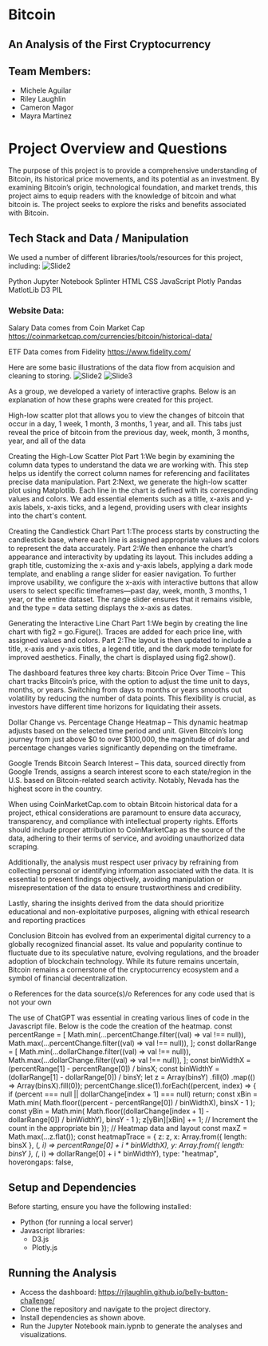 # Bitcoin
## An Analysis of the First Cryptocurrency

## Team Members:
- Michele Aguilar
- Riley Laughlin
- Cameron Magor
- Mayra Martinez

# Project Overview and Questions
The purpose of this project is to provide a comprehensive understanding of Bitcoin, its historical price movements, and its potential as an investment. By examining Bitcoin’s origin, technological foundation, and market trends, this project aims to equip readers with the knowledge of bitcoin and what bitcoin is. The project seeks to explore the risks and benefits associated with Bitcoin.


## Tech Stack and Data / Manipulation
We used a number of different libraries/tools/resources for this project, including:
![Slide2](https://github.com/user-attachments/assets/d1f42ab8-ddf7-4931-ac2d-e0993c144faa)

Python
Jupyter Notebook
Splinter
HTML
CSS
JavaScript
Plotly
Pandas
MatlotLib
D3
PIL

### Website Data:

Salary Data comes from Coin Market Cap https://coinmarketcap.com/currencies/bitcoin/historical-data/

ETF Data comes from Fidelity https://www.fidelity.com/

Here are some basic illustrations of the data flow from acquision and cleaning to storing.
![Slide2](https://github.com/user-attachments/assets/d1f42ab8-ddf7-4931-ac2d-e0993c144faa)
![Slide3](https://github.com/user-attachments/assets/1bff8acb-be71-4751-aad3-37ddb902f223)



As a group, we developed a variety of interactive graphs. Below is an explanation of how these graphs were created for this project.

High-low scatter plot that allows you to view the changes of bitcoin that occur in a day, 1 week, 1 month, 3 months, 1 year, and all. This tabs just reveal the price of bitcoin from the previous day, week, month, 3 months, year, and all of the data  

Creating the High-Low Scatter Plot
Part 1:We begin by examining the column data types to understand the data we are working with. This step helps us identify the correct column names for referencing and facilitates precise data manipulation.
Part 2:Next, we generate the high-low scatter plot using Matplotlib. Each line in the chart is defined with its corresponding values and colors. We add essential elements such as a title, x-axis and y-axis labels, x-axis ticks, and a legend, providing users with clear insights into the chart's content.

Creating the Candlestick Chart
Part 1:The process starts by constructing the candlestick base, where each line is assigned appropriate values and colors to represent the data accurately.
Part 2:We then enhance the chart’s appearance and interactivity by updating its layout. This includes adding a graph title, customizing the x-axis and y-axis labels, applying a dark mode template, and enabling a range slider for easier navigation.
To further improve usability, we configure the x-axis with interactive buttons that allow users to select specific timeframes—past day, week, month, 3 months, 1 year, or the entire dataset. The range slider ensures that it remains visible, and the type = data setting displays the x-axis as dates.

Generating the Interactive Line Chart
Part 1:We begin by creating the line chart with fig2 = go.Figure(). Traces are added for each price line, with assigned values and colors.
Part 2:The layout is then updated to include a title, x-axis and y-axis titles, a legend title, and the dark mode template for improved aesthetics. Finally, the chart is displayed using fig2.show().

The dashboard features three key charts:
Bitcoin Price Over Time – This chart tracks Bitcoin’s price, with the option to adjust the time unit to days, months, or years. Switching from days to months or years smooths out volatility by reducing the number of data points. This flexibility is crucial, as investors have different time horizons for liquidating their assets.

Dollar Change vs. Percentage Change Heatmap – This dynamic heatmap adjusts based on the selected time period and unit. Given Bitcoin’s long journey from just above $0 to over $100,000, the magnitude of dollar and percentage changes varies significantly depending on the timeframe.

Google Trends Bitcoin Search Interest – This data, sourced directly from Google Trends, assigns a search interest score to each state/region in the U.S. based on Bitcoin-related search activity. Notably, Nevada has the highest score in the country.

When using CoinMarketCap.com to obtain Bitcoin historical data for a project, ethical considerations are paramount to ensure data accuracy, transparency, and compliance with intellectual property rights. Efforts should include proper attribution to CoinMarketCap as the source of the data, adhering to their terms of service, and avoiding unauthorized data scraping. 

Additionally, the analysis must respect user privacy by refraining from collecting personal or identifying information associated with the data. It is essential to present findings objectively, avoiding manipulation or misrepresentation of the data to ensure trustworthiness and credibility. 

Lastly, sharing the insights derived from the data should prioritize educational and non-exploitative purposes, aligning with ethical research and reporting practices

Conclusion 
Bitcoin has evolved from an experimental digital currency to a globally recognized financial asset. Its value and popularity continue to fluctuate due to its speculative nature, evolving regulations, and the broader adoption of blockchain technology. While its future remains uncertain, Bitcoin remains a cornerstone of the cryptocurrency ecosystem and a symbol of financial decentralization.




o	References for the data source(s)/o	References for any code used that is not your own

The use of ChatGPT was essential in creating various lines of code in the 
Javascript file. Below is the code the creation of the heatmap.
const percentRange = [
  Math.min(...percentChange.filter((val) => val !== null)),
  Math.max(...percentChange.filter((val) => val !== null)),
];
const dollarRange = [
  Math.min(...dollarChange.filter((val) => val !== null)),
  Math.max(...dollarChange.filter((val) => val !== null)),
];
const binWidthX = (percentRange[1] - percentRange[0]) / binsX;
const binWidthY = (dollarRange[1] - dollarRange[0]) / binsY;
let z = Array(binsY)
  .fill(0)
  .map(() => Array(binsX).fill(0));
percentChange.slice(1).forEach((percent, index) => {
  if (percent === null || dollarChange[index + 1] === null) return;
  const xBin = Math.min(
    Math.floor((percent - percentRange[0]) / binWidthX),
    binsX - 1
  );
  const yBin = Math.min(
    Math.floor((dollarChange[index + 1] - dollarRange[0]) / binWidthY),
    binsY - 1
  );
  z[yBin][xBin] += 1; // Increment the count in the appropriate bin
});
// Heatmap data and layout
const maxZ = Math.max(...z.flat());
const heatmapTrace = {
  z: z,
  x: Array.from({ length: binsX }, (_, i) => percentRange[0] + i * 
binWidthX),
  y: Array.from({ length: binsY }, (_, i) => dollarRange[0] + i * 
binWidthY),
  type: "heatmap",
  hoverongaps: false,

## Setup and Dependencies

Before starting, ensure you have the following installed:

- Python (for running a local server)
- Javascript libraries:
    - D3.js
    - Plotly.js

## Running the Analysis
- Access the dashboard: https://rjlaughlin.github.io/belly-button-challenge/
- Clone the repository and navigate to the project directory.
- Install dependencies as shown above.
- Run the Jupyter Notebook main.iypnb to generate the analyses and visualizations.
